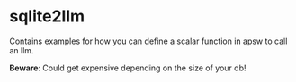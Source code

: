 # sqlite2llm

Contains examples for how you can define a scalar function in apsw to call an llm.

**Beware**: Could get expensive depending on the size of your db!